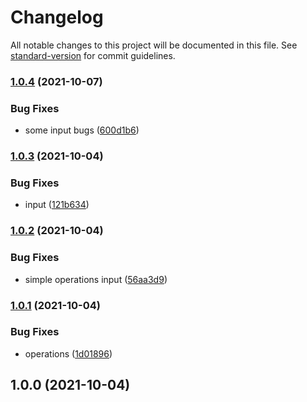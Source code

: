 # Changelog

All notable changes to this project will be documented in this file. See [standard-version](https://github.com/conventional-changelog/standard-version) for commit guidelines.

### [1.0.4](https://github.com/Irina996/mobile_dev_start/compare/v1.0.3...v1.0.4) (2021-10-07)


### Bug Fixes

* some input bugs ([600d1b6](https://github.com/Irina996/mobile_dev_start/commit/600d1b6e0ad5c34193f7401bd5ec258e930ea34b))

### [1.0.3](https://github.com/Irina996/mobile_dev_start/compare/v1.0.2...v1.0.3) (2021-10-04)


### Bug Fixes

* input ([121b634](https://github.com/Irina996/mobile_dev_start/commit/121b6346d2c896078f1bf7c89582e3b64ab8b9a2))

### [1.0.2](https://github.com/Irina996/mobile_dev_start/compare/v1.0.1...v1.0.2) (2021-10-04)


### Bug Fixes

* simple operations input ([56aa3d9](https://github.com/Irina996/mobile_dev_start/commit/56aa3d9868113c62cee4d2c32bee99a370330177))

### [1.0.1](https://github.com/Irina996/mobile_dev_start/compare/v1.0.0...v1.0.1) (2021-10-04)


### Bug Fixes

* operations ([1d01896](https://github.com/Irina996/mobile_dev_start/commit/1d01896ec403ceb880d68ff30308859c5e23fc42))

## 1.0.0 (2021-10-04)
